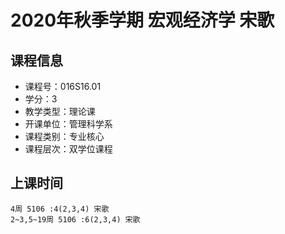 # 2020年秋季学期 宏观经济学 宋歌






## 课程信息

- 课程号：016S16.01
- 学分：3
- 教学类型：理论课
- 开课单位：管理科学系
- 课程类别：专业核心
- 课程层次：双学位课程

## 上课时间

```
4周 5106 :4(2,3,4) 宋歌
2~3,5~19周 5106 :6(2,3,4) 宋歌
```

